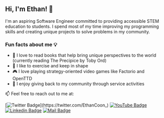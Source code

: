 ## **Hi, I'm Ethan!** :wave: 

I'm an aspiring Software Engineer committed to providing accessible STEM education to students. I spend most of my time improving my programming skills and creating unique projects to solve problems in my community.

### Fun facts about me :bulb:
- :closed_book: I love to read books that help bring unique perspectives to the world (currently reading The Precipice by Toby Ord)
- :running: I like to exercise and keep in shape
- :video_game: I love playing strategy-oriented video games like Factorio and OpenTTD
- :deciduous_tree: I enjoy giving back to my community through service activities


:mailbox: Feel free to reach out to me at:

[![Twitter Badge](https://img.shields.io/badge/-@EthanCoon__-1ca0f1?style=flat&labelColor=1ca0f1&logo=twitter&logoColor=white&link=https://twitter.com/EthanCoon_)](https://twitter.com/EthanCoon_) 
[![YouTube Badge](https://img.shields.io/badge/-InfiniCode-e74c3c?style=flat&labelColor=e74c3c&logo=youtube&logoColor=white)](https://www.youtube.com/channel/UCgIgzEbEXVtu7RJ2UrQsOPA)
[![Linkedin Badge](https://img.shields.io/badge/-Ethan_Coon-0e76a8?style=flat&labelColor=0e76a8&logo=linkedin&logoColor=white)](https://www.linkedin.com/in/ethan-coon-569357240/) 
[![Mail Badge](https://img.shields.io/badge/-eethanccoon@gmail.com-c0392b?style=flat&labelColor=c0392b&logo=gmail&logoColor=white)](mailto:eethanccoon@gmail.com)
